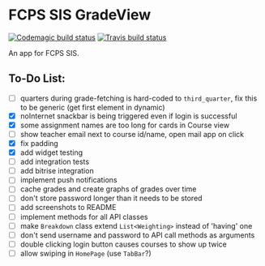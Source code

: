# FCPS SIS GradeView
[![Codemagic build status](https://api.codemagic.io/apps/5c699bc024cab100120d2931/5c699bc024cab100120d2930/status_badge.svg)](https://codemagic.io/apps/5c699bc024cab100120d2931/5c699bc024cab100120d2930/latest_build) [![Travis build status](https://travis-ci.org/sumanthratna/grade-view.svg?branch=master)](https://travis-ci.org/sumanthratna/grade-view.svg?branch=master)

An app for FCPS SIS.

## To-Do List:
 - [ ] quarters during grade-fetching is hard-coded to `third_quarter`, fix this to be generic (get first element in dynamic)
 - [x] noInternet snackbar is being triggered even if login is successful
 - [x] some assignment names are too long for cards in Course view
 - [ ] show teacher email next to course id/name, open mail app on click
 - [x] fix padding
 - [x] add widget testing
 - [ ] add integration tests
 - [ ] add bitrise integration
 - [ ] implement push notifications
 - [ ] cache grades and create graphs of grades over time
 - [ ] don't store password longer than it needs to be stored
 - [ ] add screenshots to README
 - [ ] implement methods for all API classes
 - [ ] make `Breakdown` class extend `List<Weighting>` instead of 'having' one
 - [ ] don't send username and password to API call methods as arguments
 - [ ] double clicking login button causes courses to show up twice
 - [ ] allow swiping in `HomePage` (use `TabBar`?)

